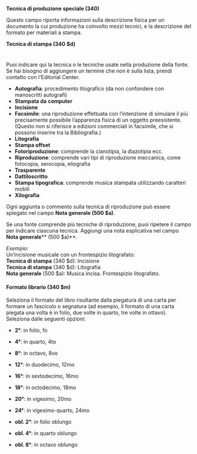 **Tecnica di produzione speciale (340)**

Questo campo riporta informazioni sulla descrizione fisica per un documento la cui produzione ha coinvolto mezzi tecnici, e la descrizione del formato per materiali a stampa.

**Tecnica di stampa (340** **$d)**

# 

Puoi indicare qui la tecnica o le tecniche usate nella produzione della fonte. Se hai bisogno di aggiungere un termine che non è sulla lista, prendi contatto con l'Editorial Center.

- **Autografia**: procedimento litografico (da non confondere con manoscritti autografi)
- **Stampata da**  **computer**
- **Incisione**
- **Facsimile**: una riproduzione effettuata con l’intenzione di simulare il più precisamente possibile l’apparenza fisica di un oggetto preesistente. (Questo non si riferisce a edizioni commerciali in facsimile, che si possono inserire tra la Bibliografia.)
- **Litografia**
- **Stampa offset**
- **Fotoriproduzione**: comprende la cianotipia, la diazotipia ecc.
- **Riproduzione**: comprende vari tipi di riproduzione meccanica, come fotocopia, xerocopia, eliografia
- **Trasparente**
- **Dattiloscritto**
- **Stampa tipografica**: comprende musica stampata utilizzando caratteri mobili
- **Xilografia**

Ogni aggiunta o commento sulla tecnica di riproduzione può essere spiegato nel campo **Nota generale (500 $a)**.

Se una fonte comprende più tecniche di riproduzione, puoi ripetere il campo per indicare ciascuna tecnica. Aggiungi una nota esplicativa nel campo  **Nota generale****  (500 $a)**.

_Esempio:_  
Un’incisione musicale con un frontespizio litografato:  
**Tecnica di stampa** (340 $d): Incisione  
**Tecnica di stampa**  (340 $d): Litografia  
**Nota generale**  (500 $a): Musica incisa. Frontespizio litografato. 

  

#### **Formato librario (340 $m)**

Seleziona il formato del libro risultante dalla piegatura di una carta per formare un fascicolo o segnatura (ad esempio, il formato di una carta piegata una volta è in folio, due volte in quarto, tre volte in ottavo). Seleziona dalle seguenti opzioni: 

- **2°**: in folio, fo

- **4°**: in quarto, 4to

- **8°**: in octavo, 8vo

- **12°**: in duodecimo, 12mo

- **16°**: in sextodecimo, 16mo

- **18°**: in octodecimo, 18mo

- **20°**: in vigesimo, 20mo

- **24°**: in vigesimo-quarto, 24mo

- **obl. 2°**: in folio oblungo

- **obl. 4°**: in quarto oblungo

- **obl. 8°**: in octavo oblungo